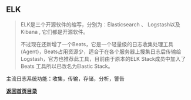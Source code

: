 ## ELK

>ELK是三个开源软件的缩写，分别为：Elasticsearch 、 Logstash以及Kibana , 它们都是开源软件。
> 
> 不过现在还新增了一个Beats，它是一个轻量级的日志收集处理工具(Agent)，Beats占用资源少，适合于在各个服务器上搜集日志后传输给Logstash，官方也推荐此工具，目前由于原本的ELK Stack成员中加入了 Beats 工具所以已改名为Elastic Stack。

主流日志系统功能：收集，传输，存储，分析，警告


[**返回首页目录**](../README.md)
